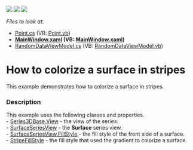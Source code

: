 <!-- default badges list -->
![](https://img.shields.io/endpoint?url=https://codecentral.devexpress.com/api/v1/VersionRange/128568826/16.2.3%2B)
[![](https://img.shields.io/badge/Open_in_DevExpress_Support_Center-FF7200?style=flat-square&logo=DevExpress&logoColor=white)](https://supportcenter.devexpress.com/ticket/details/T463568)
[![](https://img.shields.io/badge/📖_How_to_use_DevExpress_Examples-e9f6fc?style=flat-square)](https://docs.devexpress.com/GeneralInformation/403183)
<!-- default badges end -->
<!-- default file list -->
*Files to look at*:

* [Point.cs](./CS/RandomSurface/Model/Point.cs) (VB: [Point.vb](./VB/RandomSurface/Model/Point.vb))
* **[MainWindow.xaml](./CS/RandomSurface/View/MainWindow.xaml) (VB: [MainWindow.xaml](./VB/RandomSurface/View/MainWindow.xaml))**
* [RandomDataViewModel.cs](./CS/RandomSurface/ViewModel/RandomDataViewModel.cs) (VB: [RandomDataViewModel.vb](./VB/RandomSurface/ViewModel/RandomDataViewModel.vb))
<!-- default file list end -->
# How to colorize a surface in stripes


This example demonstrates how to colorize a surface in stripes.


<h3>Description</h3>

This example uses the following classes and properties.<br>-&nbsp;<a href="https://documentation.devexpress.com/#WPF/DevExpressXpfChartsSeries3DBase_Viewtopic">Series3DBase.View</a>&nbsp;- the view of the series.<br>-&nbsp;<a href="https://documentation.devexpress.com/#WPF/clsDevExpressXpfChartsSurfaceSeriesViewtopic">SurfaceSeriesView</a>&nbsp;- the&nbsp;<strong>Surface</strong>&nbsp;series view.<br>-&nbsp;<a href="https://documentation.devexpress.com/#WPF/DevExpressXpfChartsSurfaceSeriesView_FillStyletopic">SurfaceSeriesView.FillStyle</a>&nbsp;- the&nbsp;fill style of the front side of a surface.<br>-&nbsp;<a href="https://documentation.devexpress.com/#WPF/clsDevExpressXpfChartsStripeFillStyletopic">StripeFillStyle</a>&nbsp;- the&nbsp;fill style that used the gradient to colorize a surface.

<br/>



